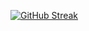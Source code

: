 [![GitHub Streak](https://streak-stats.demolab.com?user=SameerAteeq&theme=dark&hide_border=true)](https://git.io/streak-stats)
